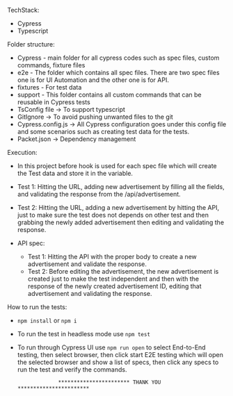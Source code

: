 TechStack:
 - Cypress
 - Typescript

Folder structure:
 - Cypress - main folder for all cypress codes such as spec files, custom commands, fixture files
 - e2e - The folder which contains all spec files. There are two spec files one is for UI Automation and the other one is for API.
 - fixtures - For test data
 - support - This folder contains all custom commands that can be reusable in Cypress tests
 - TsConfig file -> To support typescript
 - GitIgnore -> To avoid pushing unwanted files to the git
 - Cypress.config.js -> All Cypress configuration goes under this config file and some scenarios such as creating test data for the tests.
 - Packet.json -> Dependency management

Execution:
- In this project before hook is used for each spec file which will create the Test data and store it in the variable. 
- Test 1: Hitting the URL, adding new advertisement by filling all the fields, and validating the response from the /api/advertisement.
- Test 2: Hitting the URL, adding a new advertisement by hitting the API, just to make sure the test does not depends on other test and then grabbing the newly added advertisement then editing and validating the response. 

 - API spec: 
    - Test 1: Hitting the API with the proper body to create a new advertisement and validate the response.
    - Test 2: Before editing the advertisement, the new advertisement is created just to make the test independent and then with the response of the newly created advertisement ID, editing that advertisement and validating the response.


How to run the tests:
 - `npm install` or `npm i`
 - To run the test in headless mode use `npm test`
 - To run through Cypress UI use `npm run open` to select End-to-End testing, then select browser, then click start E2E testing which will open the selected browser and show a list of specs, then click any specs to run the test and verify the commands.


                    *********************** THANK YOU ***********************

